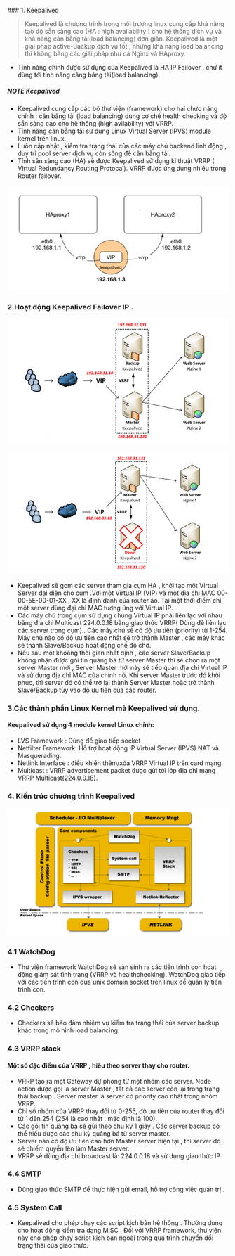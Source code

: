 ﻿﻿﻿### 1. Keepalived 
> Keepalived là chương trình trong môi trương linux cung cấp khả năng tạo độ sẵn sàng cao (HA : high availability ) cho hệ thống dịch vụ 
và khả năng cân bằng tải(load balancing) đơn giản. Keepalived là một giải pháp active-Backup dịch vụ tốt , nhưng khả năng load balancing thì
không bằng các giải pháp như cả Nginx và HAproxy.

- Tính năng chính được sử dụng của Keepalived là HA IP Failover , chứ ít dùng tới tính năng câng bằng tài(load balancing). 

##### NOTE Keepalived 
- Keepalived cung cấp các bộ thư viện (framework) cho hai chức năng chính : cân bằng tải (load balancing) dùng cơ chế health checking
và độ sẵn sàng cao cho hệ thống (high avilability) với VRRP.
- Tính năng cân bằng tải sư dụng Linux Virtual Server (lPVS) module kernel trên linux.
- Luôn cập nhật , kiểm tra trạng thái của các máy chủ backend linh động , duy trì pool server dịch vụ còn sống để cân bằng tải.
- Tính sẵn sàng cao (HA) sẽ được Keepalived sử dụng kĩ thuật VRRP ( Virtual Redundancy Routing Protocal). VRRP được ứng dụng nhiều trong Router failover.

![](../images/25.png)

### 2.Hoạt động Keepalived Failover IP .

![](../images/26.png)

![](../images/27.png)

- Keepalived sẽ gom các server tham gia cụm HA , khởi tạo một Virtual Server đại diện cho cụm .Với một Virtual IP (VIP) và một địa chỉ MAC 00-00-5E-00-01-XX , XX là định danh của router ảo. Tại một thời điểm chỉ một server dùng đại chỉ MAC tương ứng với Virtual IP.
- Các máy chủ trong cụm sử dụng chung Virtual IP phải liên lạc với nhau bằng địa chỉ Multicast 224.0.0.18 bằng giao thức VRRP( Dùng để liên lạc các server trong cụm).. Các máy chủ sẽ có 
độ ưu tiên (priority) từ 1-254. Máy chủ nào có độ ưu tiên cao nhất sẽ trở thành Master , các máy khác sẽ thành Slave/Backup hoạt động chế độ chờ.
- Nếu sau một khoảng thời gian nhất định , các server Slave/Backup không nhận được gói tin quảng bá từ server Master thì sẽ chọn ra một server
Master mới , Server Master mới này sẽ tiếp quản địa chỉ Virtual IP và sử dụng địa chỉ MAC của chính nó. Khi server Master trước đó khôi phục, thì
server đó có thể trở lại thành Server Master hoặc trở thành Slave/Backup tùy vào độ ưu tiên của các router.

### 3.Các thành phần Linux Kernel mà Keepalived sử dụng. 
#### Keepalived sử dụng 4 module kernel Linux chính: 
- LVS Framework : Dùng để giao tiếp socket
- Netfilter Framework: Hỗ trợ hoạt dộng IP Virtual Server (IPVS) NAT và Masquerading.
- Netlink Interface : điều khiển thêm/xóa VRRP Virtual IP trên card mạng.
- Multicast : VRRP advertisement packet được gửi tới lớp địa chỉ mạng VRRP Multicast(224.0.0.18).

### 4. Kiến trúc chương trình Keepalived 

![](../images/28.png)

### 4.1 WatchDog
- Thư viện framework WatchDog sẽ sản sinh ra các tiến trình con hoạt động giám sát tình trạng (VRRP và healthchecking). WatchDog giao
tiếp với các tiến trình con qua unix domain socket trên linux để quản lý tiến trình con.

### 4.2 Checkers
- Checkers sẽ bảo đảm nhiệm vụ kiểm tra trạng thái của server backup  khác trong mô hình load balancing.

### 4.3 VRRP stack 
#### Một số đặc điểm của VRRP , hiểu theo server thay cho router.
- VRRP tạo ra một Gateway dự phòng từ một nhóm các server. Node action được gọi là server Master , tất cả các server còn lại trong trạng thái
backup . Server master là server có priority cao nhất trong  nhóm VRRP.
- Chỉ số nhóm của VRRP thay đổi từ 0-255, độ ưu tiên của router thay đổi từ 1 đến 254 (254 là cao nhất , mặc định là 100).
- Các gói tin quảng bá sẽ gửi theo chu kỳ 1 giây . Các server backup có thể hiểu được các chu kỳ quảng bá từ server master.
- Server nào có độ ưu tiên cao hơn Master server hiện tại , thì server đó sẽ chiếm quyền lên làm Master server.
- VRRP sẽ dùng địa chỉ broadcast là: 224.0.0.18 và sử dụng giao thức IP.

### 4.4 SMTP
- Dùng giao thức SMTP để thực hiện gửi email, hỗ trợ công việc quản trị .

### 4.5 System Call
- Keepalived cho phép chạy các script kịch bản hệ thống . Thường dùng cho hoạt động kiểm tra dạng MISC . Đối với VRRP framework, thư viện này cho 
phép chạy script kịch bản ngoài trong quá trình chuyển đổi trạng thái của giao thức.



